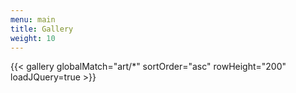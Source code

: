 ```yaml
---
menu: main
title: Gallery
weight: 10
---
```


{{< gallery globalMatch="art/*" sortOrder="asc" rowHeight="200" loadJQuery=true >}}